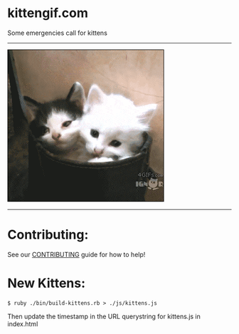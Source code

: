 # kittengif.com

Some emergencies call for kittens

---

![kitteh](./images/emergencykittens.gif)

---

# Contributing:

See our [CONTRIBUTING](./CONTRIBUTING.md) guide for how to help!

# New Kittens:

    $ ruby ./bin/build-kittens.rb > ./js/kittens.js

Then update the timestamp in the URL querystring for kittens.js in index.html
